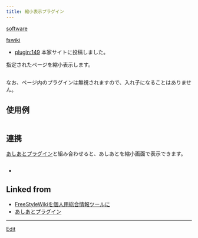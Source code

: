 ```yaml
---
title: 縮小表示プラグイン
---
```

[software](/software)

[fswiki](/fswiki)



* [plugin:149](plugin:149) 本家サイトに投稿しました。


指定されたページを縮小表示します。

```

```
なお、ページ内のプラグインは無視されますので、入れ子になることはありません。


## 使用例

```

```



## 連携

[あしあとプラグイン](/あしあとプラグイン)と組み合わせると、あしあとを縮小画面で表示できます。

```

```






* [](thumbnail20041020.zip)


## Linked from

* [FreeStyleWikiを個人用総合情報ツールに](/FreeStyleWikiを個人用総合情報ツールに)
* [あしあとプラグイン](/あしあとプラグイン)


----
[Edit](https://github.com/vitroid/vitroid.github.io/edit/master/MD/縮小表示プラグイン.md)
